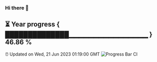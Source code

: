 ### Hi there 👋
⏳ Year progress { ██████████████▁▁▁▁▁▁▁▁▁▁▁▁▁▁▁▁ } 46.86 %
---
⏰ Updated on Wed, 21 Jun 2023 01:19:00 GMT
![Progress Bar CI](https://github.com/liununu/liununu/workflows/Progress%20Bar%20CI/badge.svg)
